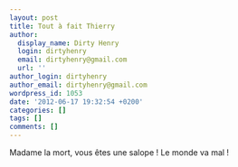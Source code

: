 ```yaml
---
layout: post
title: Tout à fait Thierry
author:
  display_name: Dirty Henry
  login: dirtyhenry
  email: dirtyhenry@gmail.com
  url: ''
author_login: dirtyhenry
author_email: dirtyhenry@gmail.com
wordpress_id: 1053
date: '2012-06-17 19:32:54 +0200'
categories: []
tags: []
comments: []
---
```

Madame la mort, vous êtes une salope ! Le monde va mal !
